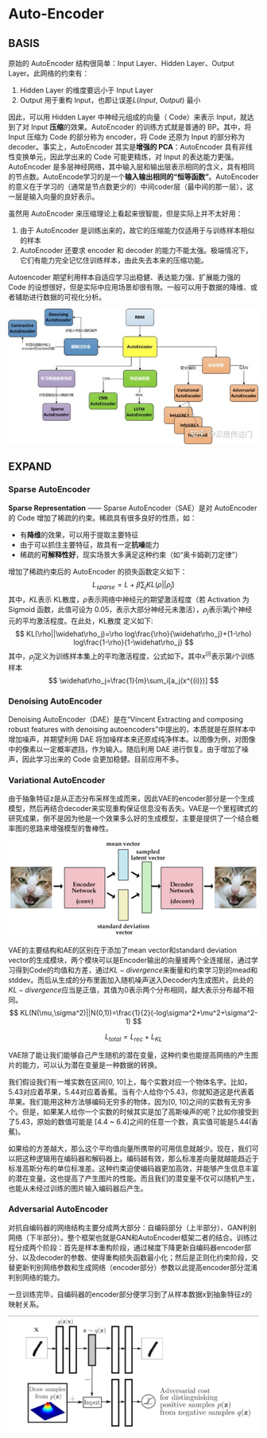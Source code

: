 # Auto-Encoder

## BASIS

原始的 AutoEncoder 结构很简单：Input Layer、Hidden Layer、Output Layer。此网络的约束有：

1. Hidden Layer 的维度要远小于 Input Layer
2. Output 用于重构 Input，也即让误差$L(Input, \ Output)$ 最小

因此，可以用 Hidden Layer 中神经元组成的向量（ Code）来表示 Input，就达到了对 Input **压缩**的效果。AutoEncoder 的训练方式就是普通的 BP。其中，将 Input 压缩为 Code 的部分称为 encoder，将 Code 还原为 Input 的部分称为 decoder。事实上，AutoEncoder 其实是**增强的 PCA**：AutoEncoder 具有非线性变换单元，因此学出来的 Code 可能更精炼，对 Input 的表达能力更强。AutoEncoder 是多层神经网络，其中输入层和输出层表示相同的含义，具有相同的节点数。AutoEncode学习的是一个**输入输出相同的“恒等函数”**。AutoEncoder的意义在于学习的（通常是节点数更少的）中间coder层（最中间的那一层），这一层是输入向量的良好表示。

虽然用 AutoEncoder 来压缩理论上看起来很智能，但是实际上并不太好用：

1. 由于 AutoEncoder 是训练出来的，故它的压缩能力仅适用于与训练样本相似的样本
2. AutoEncoder 还要求 encoder 和 decoder 的能力不能太强。极端情况下，它们有能力完全记忆住训练样本，由此失去本来的压缩功能。

Autoencoder 期望利用样本自适应学习出稳健、表达能力强、扩展能力强的 Code 的设想很好，但是实际中应用场景却很有限。一般可以用于数据的降维、或者辅助进行数据的可视化分析。

<img src="../img/auto encoder.jpg">

## EXPAND

### **Sparse AutoEncoder**

 **Sparse Representation** —— Sparse AutoEncoder（SAE）是对 AutoEncoder 的 Code 增加了稀疏的约束。稀疏具有很多良好的性质，如：

- 有**降维**的效果，可以用于提取主要特征
- 由于可以抓住主要特征，故具有一定**抗噪**能力
- 稀疏的**可解释性好**，现实场景大多满足这种约束（如“奥卡姆剃刀定律”）

增加了稀疏约束后的 AutoEncoder 的损失函数定义如下：
$$
L_{sparse}=L+ \beta \sum_{j}KL(\rho||\widehat\rho_j)​
$$
其中，$KL$表示 KL散度，$\rho$表示网络中神经元的期望激活程度（若 Activation 为 Sigmoid 函数，此值可设为 0.05，表示大部分神经元未激活），$\rho_j$表示第$j$个神经元的平均激活程度。在此处，KL散度 定义如下:
$$
KL(\rho||\widehat\rho_j)=\rho log\frac{\rho}{\widehat\rho_j}+(1-\rho) log\frac{1-\rho}{1-\widehat\rho_j}
$$
其中，$\widehat\rho_j$定义为训练样本集上的平均激活程度，公式如下。其中$x^{(i)}$表示第$i$个训练样本
$$
\widehat\rho_j=\frac{1}{m}\sum_i[a_j(x^{(i)})]
$$

### **Denoising AutoEncoder**

Denoising AutoEncoder（DAE）是在“Vincent Extracting and composing robust features with denoising autoencoders”中提出的，本质就是在原样本中增加噪声，并期望利用 DAE 将加噪样本来还原成纯净样本。以图像为例，对图像中的像素以一定概率遮挡，作为输入。随后利用 DAE 进行恢复。由于增加了噪声，因此学习出来的 Code 会更加稳健。目前应用不多。

### **Variational AutoEncoder**

由于抽象特征z是从正态分布采样生成而来，因此VAE的encoder部分是一个生成模型，然后再结合decoder来实现重构保证信息没有丢失。VAE是一个里程碑式的研究成果，倒不是因为他是一个效果多么好的生成模型，主要是提供了一个结合概率图的思路来增强模型的鲁棒性。

<img src="../img/VAE.png">

VAE的主要结构和AE的区别在于添加了mean vector和standard deviation vector的生成模块，两个模块可以是Encoder输出的向量接两个全连接层，通过学习得到Code的均值和方差，通过$KL-divergence$来衡量和约束学习到的mead和stddev。而后从生成的分布里面加入随机噪声送入Decoder内生成图片。此处的$KL-divergence$应当是正值，其值为0表示两个分布相同，越大表示分布越不相同。
$$
KL(N(\mu,\sigma^2)||N(0,1))=\frac{1}{2}(-log\sigma^2+\mu^2+\sigma^2-1)
$$

$$
L_{total} = L_{rec}+L_{KL}
$$

VAE除了能让我们能够自己产生随机的潜在变量，这种约束也能提高网络的产生图片的能力，可以认为潜在变量是一种数据的转换。

我们假设我们有一堆实数在区间[0, 10]上，每个实数对应一个物体名字。比如，5.43对应着苹果，5.44对应着香蕉。当有个人给你个5.43，你就知道这是代表着苹果。我们能用这种方法够编码无穷多的物体，因为[0, 10]之间的实数有无穷多个。但是，如果某人给你一个实数的时候其实是加了高斯噪声的呢？比如你接受到了5.43，原始的数值可能是 [4.4 ~ 6.4]之间的任意一个数，真实值可能是5.44(香蕉)。

如果给的方差越大，那么这个平均值向量所携带的可用信息就越少。现在，我们可以把这种逻辑用在编码器和解码器上。编码越有效，那么标准差向量就越能趋近于标准高斯分布的单位标准差。这种约束迫使编码器更加高效，并能够产生信息丰富的潜在变量。这也提高了产生图片的性能。而且我们的潜变量不仅可以随机产生，也能从未经过训练的图片输入编码器后产生。

### Adversarial AutoEncoder

对抗自编码器的网络结构主要分成两大部分：自编码部分（上半部分）、GAN判别网络（下半部分）。整个框架也就是GAN和AutoEncoder框架二者的结合。训练过程分成两个阶段：首先是样本重构阶段，通过梯度下降更新自编码器encoder部分、以及decoder的参数、使得重构损失函数最小化；然后是正则化约束阶段，交替更新判别网络参数和生成网络（encoder部分）参数以此提高encoder部分混淆判别网络的能力。

一旦训练完毕，自编码器的encoder部分便学习到了从样本数据x到抽象特征z的映射关系。

<img src="../img/AAE.png">